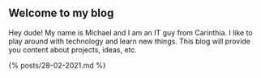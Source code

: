 ## Welcome to my blog

Hey dude!
My name is Michael and I am an IT guy from Carinthia. I like to play around with technology and learn new things. This blog will provide you content about projects, ideas, etc.

{% posts/28-02-2021.md %}


